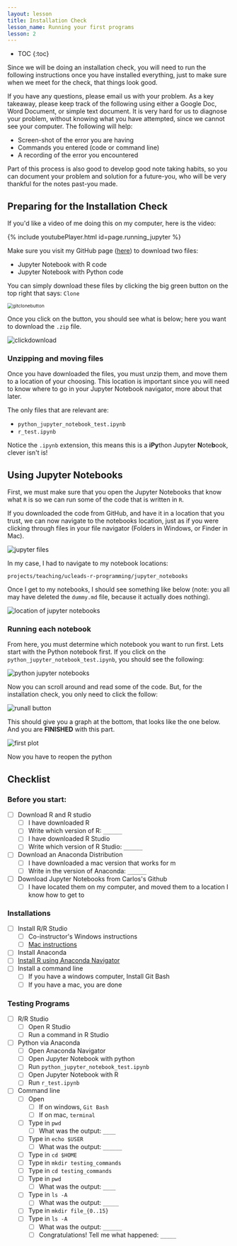 ```yaml
---
layout: lesson
title: Installation Check
lesson_name: Running your first programs
lesson: 2
---
```

* TOC
{:toc}

Since we will be doing an installation check, you will need to run the following instructions once you have installed everything, just to make sure when we meet for the check, that things look good.

If you have any questions, please email us with your problem. As a key takeaway, please keep track of the following using either a Google Doc, Word Document, or simple text document. It is very hard for us to diagnose your problem, without knowing what you have attempted, since we cannot see your computer. The following will help:

- Screen-shot of the error you are having
- Commands you entered (code or command line)
- A recording of the error you encountered

Part of this process is also good to develop good note taking habits, so you can document your problem and solution for a future-you, who will be very thankful for the notes past-you made.

## Preparing for the Installation Check

If you'd like a video of me doing this on my computer, here is the video:

{% include youtubePlayer.html id=page.running_jupyter %}

Make sure you visit my GitHub page ([here](https://github.com/carlos-ar/ucleads-r-programming)) to download two files:

- Jupyter Notebook with R code
- Jupyter Notebook with Python code

You can simply download these files by clicking the big green button on the top right that says: `Clone`

<img src="img/clone_button.png" alt="gitclonebutton" style="zoom: 75%;" />

Once you click on the button, you should see what is below; here you want to download the `.zip` file.

![clickdownload](img/click_download.png)

### Unzipping and moving files

Once you have downloaded the files, you must unzip them, and move them to a location of your choosing. This location is important since you will need to know where to go in your Jupyter Notebook navigator, more about that later.

The only files that are relevant are:

- `python_jupyter_notebook_test.ipynb`
- `r_test.ipynb`

Notice the `.ipynb` extension, this means this is a **iPy**thon Jupyter **N**ote**b**ook, clever isn't is!

## Using Jupyter Notebooks

First, we must make sure that you open the Jupyter Notebooks that know what `R` is so we can run some of the code that is written in `R`.



If you downloaded the code from GitHub, and have it in a location that you trust, we can now navigate to the notebooks location, just as if you were clicking through files in your file navigator (Folders in Windows, or Finder in Mac).

<img src="img/jupyter_files.png" alt="jupyter files" />

In my case, I had to navigate to my notebook locations:

`projects/teaching/ucleads-r-programming/jupyter_notebooks`

Once I get to my notebooks, I should see something like below (note: you all may have deleted the `dummy.md` file, because it actually does nothing).

<img src="img/notebooks_locations.png" alt="location of jupyter notebooks" />

### Running each notebook

From here, you must determine which notebook you want to run first. Lets start with the Python notebook first. If you click on the `python_jupyter_notebook_test.ipynb`, you should see the following:

<img src="img/python_notebook.png" alt="python jupyter notebooks" />

Now you can scroll around and read some of the code. But, for the installation check, you only need to click the follow:

<img src="img/runall.png" alt="runall button" />

This should give you a graph at the bottom, that looks like the one below. And you are **FINISHED** with this part. 

<img src="img/firstplot.png" alt="first plot" />

Now you have to reopen the python 

## Checklist

### Before you start:

- [ ] Download R and R studio
  - [ ] I have downloaded R
  - [ ] Write which version of R:  `______`
  - [ ] I have downloaded R Studio
  - [ ] Write which version of R Studio: `______`
- [ ] Download an Anaconda Distribution
  - [ ] I have downloaded a mac version that works for m
  - [ ] Write in the version of Anaconda: `______`
- [ ] Download Jupyter Notebooks from Carlos's Github
  - [ ] I have located them on my computer, and moved them to a location I know how to get to

### Installations

- [ ] Install R/R Studio
  - [ ] Co-instructor's Windows instructions
  - [ ] [Mac instructions](intro-to-r#mac-os-x-installation)
- [ ] Install Anaconda
- [ ] [Install R using Anaconda Navigator](intro-to-r#installing-r-via-anaconda)
- [ ] Install a command line
  - [ ] If you have a windows computer, Install Git Bash
  - [ ] If you have a mac, you are done

### Testing Programs

- [ ] R/R Studio
  - [ ] Open R Studio
  - [ ] Run a command in R Studio
- [ ] Python via Anaconda
  - [ ] Open Anaconda Navigator
  - [ ] Open Jupyter Notebook with python
  - [ ] Run `python_jupyter_notebook_test.ipynb`
  - [ ] Open Jupyter Notebook with R
  - [ ] Run `r_test.ipynb`
- [ ] Command line
  - [ ] Open 
    - [ ] If on windows, `Git Bash`
    - [ ] If on mac, `terminal`
  - [ ] Type in `pwd`
    - [ ] What was the output: `____`
  - [ ] Type in `echo $USER`
    - [ ] What was the output: `______`
  - [ ] Type in `cd $HOME`
  - [ ] Type in `mkdir testing_commands`
  - [ ] Type in `cd testing_commands`
  - [ ] Type in `pwd`
    - [ ] What was the output: `____`
  - [ ] Type in `ls -A`
    - [ ] What was the output: `_____`
  - [ ] Type in `mkdir file_{0..15}`
  - [ ] Type in `ls -A`
    - [ ] What was the output: `______`
    - [ ] Congratulations! Tell me what happened: `_____`